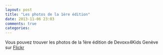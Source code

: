 ```yaml
---
layout: post
title: "Les photos de la 1ère édition"
date: 2013-11-06 23:03
comments: true
categories: 
---
```


Vous pouvez trouver les photos de la 1ère édition de Devoxx4Kids Genève sur [Flickr](https://www.flickr.com/photos/94530901@N06/sets/72157637382055355/)